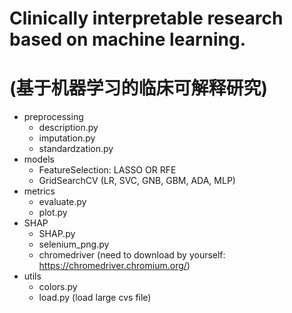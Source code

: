 # Clinically interpretable research based on machine learning.
# (基于机器学习的临床可解释研究)

- preprocessing
  - description.py
  - imputation.py
  - standardzation.py
- models 
  - FeatureSelection: LASSO OR RFE
  - GridSearchCV (LR, SVC, GNB, GBM, ADA, MLP)
- metrics
  - evaluate.py
  - plot.py
- SHAP
  - SHAP.py
  - selenium_png.py
  - chromedriver (need to download by yourself: https://chromedriver.chromium.org/)
- utils
  - colors.py
  - load.py (load large cvs file)
